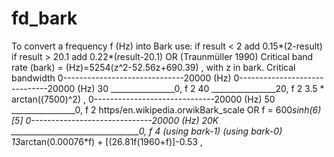 # fd_bark 



 

 

To convert a frequency f (Hz) into Bark use:
if result < 2 add 0.15*(2-result)
if result > 20.1 add 0.22*(result-20.1)
OR (Traunmüller 1990) Critical band rate (bark) =
(Hz)=5254(z^2-52.56z+690.39) , with z in bark.
Critical bandwidth
0------------------------------20000 (Hz)
0------------------------------20000 (Hz)
30 ________________0, f 2
40 ________________20, f 2
3.5 * arctan((7500)^2) ,
0------------------------------20000 (Hz)
50 ________________0, f 2
https/en.wikipedia.orwikBark_scale
OR f = 600*sinh(6)[5]
0------------------------------20000 (Hz)
20K ________________________________0, f 4
(using bark-1)
(using bark-0)
13*arctan(0.00076*f) +
[(26.81f(1960+f)]-0.53 ,


 

